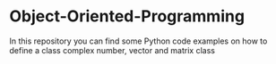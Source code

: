 # Object-Oriented-Programming

In this repository you can find some Python code examples on how to define a class complex number, vector and matrix class
